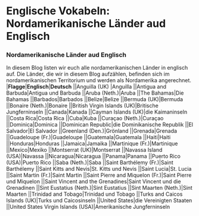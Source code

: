 # Englische Vokabeln: Nordamerikanische Länder aud Englisch

[](http://www.jabbalab.com/blog/wp-content/uploads/2011/01/Northamerica.jpg) 

### Nordamerikanische Länder aud Englisch

In diesem Blog listen wir euch alle nordamerikanischen Länder in englisch auf. Die Länder, die wir in diesem Blog aufzählen, befinden sich im nordamerikanischen Territorium und werden als Nordamerika angerechnet.
|**Flagge**|**Englisch**|**Deutsch**
||Anguilla (UK)  |Anguilla
||Antigua and Barbuda|Antigua und Barbuda
||Aruba (Neth.)|Aruba
||The Bahamas|Die Bahamas
||Barbados|Barbados
||Belize|Belize
||Bermuda (UK)|Bermuda
||Bonaire (Neth.)|Bonaire
||British Virgin Islands (UK)|Britische Jungferninseln
||Canada|Kanada
||Cayman Islands (UK)|die Kaimaninseln
||Costa Rica|Costa Rica
||Cuba|Kuba
||Curaçao (Neth.)|Curaçao
||Dominica|Dominica
||Dominican Republic|die Dominikanische Republik
||El Salvador|El Salvador
||Greenland (Den.)|Grönland
||Grenada|Grenada
||Guadeloupe (Fr.)|Guadeloupe
||Guatemala|Guatemala
||Haiti|Haiti
||Honduras|Honduras
||Jamaica|Jamaika
||Martinique (Fr.)|Martinique
||Mexico|Mexiko
||Montserrat (UK)|Montserrat
||Navassa Island (USA)|Navassa
||Nicaragua|Nicaragua
||Panama|Panama
||Puerto Rico (USA)|Puerto Rico
||Saba (Neth.)|Saba
||Saint Barthélemy (Fr.)|Saint Barthélemy
||Saint Kitts and Nevis|St. Kitts und Nevis
||Saint Lucia|St. Lucia
||Saint Martin (Fr.)|Saint Martin
||Saint Pierre and Miquelon (Fr.)|Saint Pierre und Miquelon
||Saint Vincent and the Grenadines|Saint Vincent und die Grenadinen
||Sint Eustatius (Neth.)|Sint Eustatius
||Sint Maarten (Neth.)|Sint Maarten
||Trinidad and Tobago|Trinidad und Tobago
||Turks and Caicos Islands (UK)|Turks und Caicosinseln
||United States|die Vereinigten Staaten
||United States Virgin Islands (USA)|Amerikanische Jungferninseln
